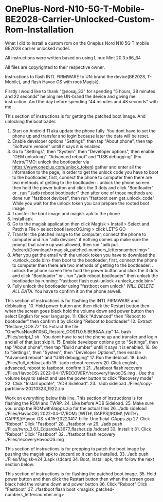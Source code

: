 # OnePlus-Nord-N10-5G-T-Mobile-BE2028-Carrier-Unlocked-Custom-Rom-Installation
What I did to install a custom rom on the Oneplus Nord N10 5G T mobile BE2028 carrier unlocked model.

All instructions were written based on using Linux Mint 20.3 x86_64

All files are copyrighted to their respective owner.


Instructions to flash INTL FIRMWARE to UN-brand the device(BE2028, T-Mobile), and flash Havoc OS with root(Magisk).

Firstly I would like to thank "@nosaj_33" for spending "5 hours, 38 minutes and 22 seconds" helping me UN-brand the device and giving me instruction. And the day before spending "44 minutes and 48 seconds" with me.

This section of instructions is for getting the patched boot image. And unlocking the bootloader.
1. Start on Android 11 aka update the phone fully. You dont have to set the phone up and transfer and login because later the data will be reset.
2. Enable developer options  "Settings", then tap "About phone", then tap "Software version" untill it says it is enabled.
3. Go to "Settings", then "System", then "Developer options", then enable "OEM unlocking", "Advanced reboot" and "USB debugging"
(For Metro/TMO: unlock the bootloader via https://www.oneplus.com/unlock_token)
gather and enter all the information to the page,
in order to get the unlock code you have to boot to the bootloader,
first, connect the phone to computer
then there are two methods of getting to the bootloader:
. unlock the phone screen then hold the power button and click the 3 dots and click "Bootloader"
or
. run "./adb reboot bootloader"
then after one of those methods are done run "fastboot devices", then run "fastboot oem get_unlock_code"
While you wait for the unlock token you can prepare the rooted boot image
4. Transfer the boot image and magisk apk to the phone
5. Install apk
6. Go to the magisk application then click Magisk > Install > Select and Patch a File > select bootHavocOS.img > click LET'S GO
7. Transfer the patched image to the computer, connect the phone to computer and run "adb devices" if nothing comes up make sure the prompt that came up was allowed, then run "adb pull /sdcard/Download/<magisk_patched-numbers_lettersnumber.img>"
8. After you get the email with the unlock token you have to download the <unlock_code.bin> then boot to the bootloader,
first, connect the phone to computer
then there are two methods of getting to the bootloader:
. unlock the phone screen then hold the power button and click the 3 dots and click "Bootloader"
or
. run "./adb reboot bootloader"
then unlock the bootloader by running: "fastboot flash cust-unlock <unlock_code.bin>"
9. Fully unlock the bootloader using "fastboot oem unlock" *WILL DELETE ALL DATA.* You have to confirm it on the phone aswell.

This section of instructions is for flashing the INTL FIRMWARE and debloating.
10. Hold power button and then click the Restart button then when the screen goes black hold the volume down and power button then select English for your language.
11. Click "Advanced" then "Reboot to bootloader" then confirm it by clicking "Reboot to bootloader"
12. Extract "Restore_OOS.7z"
13. Extract the file "OnePlusNordN105G_Restore_OOS11.0.5.BE86AA.zip"
14. bash ./Files/script_1.sh
. You dont have to set the phone up and transfer and login and all of that just skip it.
15. Enable developer options go to "Settings", then tap "About phone", then tap "Build number" untill it says it is enabled.
16. Go to "Settings", then "System", then "Developer Options", then enable "Advanced reboot" and "USB debugging"
17. Run the debloat.
18. bash ./Files/full_debloat.adb
19. ./adb reboot recovery
20. Click english, advanced, reboot to fastboot, confirm it
21. ./fastboot flash recovery ./Files/HavocOS\ 2022-04-17/RECOVERY/recoveryHavocOS.img
. Use the volume keys to select and use the power button to click "Recovery mode"
22. Click "Install update", "ADB Sideload".
23. ./adb sideload ./Files/copy-partitions-20210323_1922.zip

Work on everything below this line.
This section of instructions is for flashing the ROM and TWRP.
24. Like before ADB Sideload.
25. Make sure you unzip the ROMwithGapps.zip for the actual files
26. ./adb sideload ./Files/HavocOS\ 2022-04-17/ROM\ \[WITH\ GAPPS\]/ROM\ \[WITH\ GAPPS\]/Havoc-OS-v4.15-20220417-billie-Unofficial-GApps.zip
27. Click "Reboot" Click "Fastboot"
28. ./fastboot -w
29. ./adb push ./Files/twrp_3.6.1_EduardoA3677_flasher.zip /sdcard
30. Install it
31. Click "Reboot" Click "Fastboot"
32. ./fastboot flash recovery ./Files/recoveryHavocOS.img

This section of instructions is for prepping to patch the boot image by pushing the magisk apk to /sdcard so it can be installed.
33. ./adb push ./Files/Magisk-v24.3.apk /sdcard
34. Boot, install apk, then follow the next section below.

This section of instructions is for flashing the patched boot image.
35. Hold power button and then click the Restart button then when the screen goes black hold the volume down and power button
36. Click "Reboot" Click "Fastboot"
37. ./fastboot flash boot <magisk_patched-numbers_lettersnumber.img>
